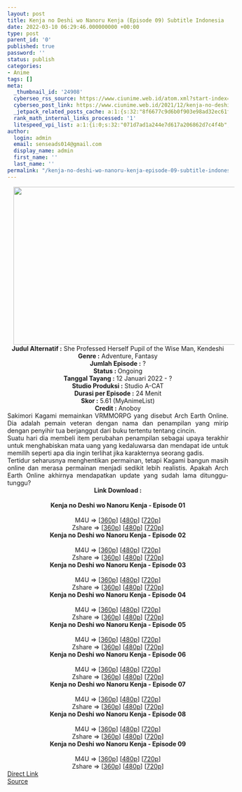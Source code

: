 ```yaml
---
layout: post
title: Kenja no Deshi wo Nanoru Kenja (Episode 09) Subtitle Indonesia
date: 2022-03-10 06:29:46.000000000 +00:00
type: post
parent_id: '0'
published: true
password: ''
status: publish
categories:
- Anime
tags: []
meta:
  _thumbnail_id: '24908'
  cyberseo_rss_source: https://www.ciunime.web.id/atom.xml?start-index=1
  cyberseo_post_link: https://www.ciunime.web.id/2021/12/kenja-no-deshi-wo-nanoru-kenja-subtitle.html
  _jetpack_related_posts_cache: a:1:{s:32:"8f6677c9d6b0f903e98ad32ec61f8deb";a:2:{s:7:"expires";i:1657115680;s:7:"payload";a:3:{i:0;a:1:{s:2:"id";i:24997;}i:1;a:1:{s:2:"id";i:25209;}i:2;a:1:{s:2:"id";i:25180;}}}}
  rank_math_internal_links_processed: '1'
  litespeed_vpi_list: a:1:{i:0;s:32:"071d7ad1a244e7d617a206862d7c4f4b";}
author:
  login: admin
  email: senseads014@gmail.com
  display_name: admin
  first_name: ''
  last_name: ''
permalink: "/kenja-no-deshi-wo-nanoru-kenja-episode-09-subtitle-indonesia/"
---
```

<div class="separator" style="clear: both; text-align: center;"><a href="https://blogger.googleusercontent.com/img/a/AVvXsEi5BeyUTFvqXmLCWj3sNMcK63gJSNHf6ycgMaXer_VwWNJjxwgdLh425MI4FVwn8HS3aGXBNKgkYAkA6me4wmuuVt1SVRjZVyfRsiLJtZtIHOUeZCV7-A4TgES5w9docC7KKdvxI2Rvq6lUiMyEPDeV6yy5ixunYE6V54-D9JbwFAcQ5-zsAVs48HML=s1280" style="margin-left: 1em; margin-right: 1em;"><img border="0" data-original-height="720" data-original-width="1280" height="360" src="{{ site.baseurl }}/assets/2022/03/AVvXsEi5BeyUTFvqXmLCWj3sNMcK63gJSNHf6ycgMaXer_VwWNJjxwgdLh425MI4FVwn8HS3aGXBNKgkYAkA6me4wmuuVt1SVRjZVyfRsiLJtZtIHOUeZCV7-A4TgES5w9docC7KKdvxI2Rvq6lUiMyEPDeV6yy5ixunYE6V54-D9JbwFAcQ5-zsAVs48HML=w640-h360" width="640" /></a></div>
<div class="separator" style="clear: both; text-align: center;"></div>
<div style="text-align: center;"><b>Judul</b><b><b> Alternatif</b> :</b> She Professed Herself Pupil of the Wise Man, Kendeshi</div>
<div style="text-align: center;"><b><b>Genre :</b></b> Adventure, Fantasy</div>
<div style="text-align: center;"><b>Jumlah Episode :</b> ?<br /><b>Status :&nbsp;</b>Ongoing<br /><b>Tanggal Tayang :</b> 12 Januari 2022 - ?<br /><b>Studio Produksi :</b>&nbsp;Studio A-CAT<br /><b>Durasi per Episode :</b> 24 Menit</div>
<div style="text-align: center;"><b>Skor :</b> 5.61 (MyAnimeList)</div>
<div style="text-align: center;"><b>Credit :</b>&nbsp;Anoboy</div>
<div style="text-align: center;"></div>
<div style="text-align: justify;">
<div>Sakimori Kagami memainkan VRMMORPG yang disebut Arch Earth Online. Dia adalah pemain veteran dengan nama dan penampilan yang mirip dengan penyihir tua berjanggut dari buku tertentu tentang cincin.</div>
<div></div>
<div>Suatu hari dia membeli item perubahan penampilan sebagai upaya terakhir untuk menghabiskan mata uang yang kedaluwarsa dan mendapat ide untuk memilih seperti apa dia ingin terlihat jika karakternya seorang gadis.</div>
<div></div>
<div>Tertidur seharusnya menghentikan permainan, tetapi Kagami bangun masih online dan merasa permainan menjadi sedikit lebih realistis. Apakah Arch Earth Online akhirnya mendapatkan update yang sudah lama ditunggu-tunggu?</div>
</div>
<div style="text-align: justify;"></div>
<div style="text-align: justify;"></div>
<div style="text-align: center;">
<div style="text-align: center;">
<div style="text-align: left;">
<div style="text-align: center;"><b>Link Download :</b></div>
<div style="text-align: center;"><b><br /></b></div>
<div style="text-align: center;"><span style="text-align: left;"><b>Kenja no Deshi wo Nanoru Kenja</b></span><b>&nbsp;- Episode 01</b></div>
<div style="text-align: center;"><b><br /></b></div>
<div style="text-align: center;">M4U =&gt; [<a href="https://www.mp4upload.com/hg5thg5wr39y" target="_blank" rel="noopener">360p</a>] [<a href="https://acefile.co/f/65043291/neonime_kenja-no-deshi-01-480p-zip" target="_blank" rel="noopener">480p</a>] [<a href="https://acefile.co/f/65043377/neonime_kenja-no-deshi-01-720p-zip" target="_blank" rel="noopener">720p</a>]</div>
<div style="text-align: center;">Zshare =&gt; [<a href="https://www44.zippyshare.com/v/7bOYXRme/file.html" target="_blank" rel="noopener">360p</a>] [<a href="https://www100.zippyshare.com/v/wAkCYPQo/file.html" target="_blank" rel="noopener">480p</a>] [<a href="https://www88.zippyshare.com/v/IgsHrjCG/file.html" target="_blank" rel="noopener">720p</a>]</div>
<div style="text-align: center;"></div>
<div style="text-align: center;">
<div><span style="text-align: left;"><b>Kenja no Deshi wo Nanoru Kenja</b></span><b>&nbsp;- Episode 02</b></div>
<div><b><br /></b></div>
<div>M4U =&gt; [<a href="https://www.mp4upload.com/5z35vzgez3wz" target="_blank" rel="noopener">360p</a>] [<a href="https://www.mp4upload.com/xzeq73ufkmyb" target="_blank" rel="noopener">480p</a>] [<a href="https://www.mp4upload.com/1mnt0w9jptzf" target="_blank" rel="noopener">720p</a>]</div>
<div>Zshare =&gt; [<a href="https://www67.zippyshare.com/v/wjMWWxox/file.html" target="_blank" rel="noopener">360p</a>] [<a href="https://www1.zippyshare.com/v/R6g9qs02/file.html" target="_blank" rel="noopener">480p</a>] [<a href="https://www65.zippyshare.com/v/n5Fw2mZU/file.html" target="_blank" rel="noopener">720p</a>]</div>
<div></div>
<div>
<div><span style="text-align: left;"><b>Kenja no Deshi wo Nanoru Kenja</b></span><b>&nbsp;- Episode 03</b></div>
<div><b><br /></b></div>
<div>M4U =&gt; [<a href="https://www.mp4upload.com/jr1ncyxteifu" target="_blank" rel="noopener">360p</a>] [<a href="https://acefile.co/f/66291195/neonime_kenja-no-deshi-03-480p-zip" target="_blank" rel="noopener">480p</a>] [<a href="https://acefile.co/f/66291197/neonime_kenja-no-deshi-03-720p-zip" target="_blank" rel="noopener">720p</a>]</div>
<div>Zshare =&gt; [<a href="https://www96.zippyshare.com/v/r2xH34Hw/file.html" target="_blank" rel="noopener">360p</a>] [<a href="https://www24.zippyshare.com/v/drc18ARj/file.html" target="_blank" rel="noopener">480p</a>] [<a href="https://www43.zippyshare.com/v/f12ZAt0r/file.html" target="_blank" rel="noopener">720p</a>]</div>
</div>
<div></div>
<div>
<div><span style="text-align: left;"><b>Kenja no Deshi wo Nanoru Kenja</b></span><b>&nbsp;- Episode 04</b></div>
<div><b><br /></b></div>
<div>M4U =&gt; [<a href="https://www.mp4upload.com/8jj97aia8wfh" target="_blank" rel="noopener">360p</a>] [<a href="https://acefile.co/f/66891281/neonime_kenja-no-deshi-04-480p-zip" target="_blank" rel="noopener">480p</a>] [<a href="https://acefile.co/f/66891415/neonime_kenja-no-deshi-04-720p-zip" target="_blank" rel="noopener">720p</a>]</div>
<div>Zshare =&gt; [<a href="https://www89.zippyshare.com/v/CarPvx0V/file.html" target="_blank" rel="noopener">360p</a>] [<a href="https://www54.zippyshare.com/v/gshxBSj8/file.html" target="_blank" rel="noopener">480p</a>] [<a href="https://www27.zippyshare.com/v/3Iigdtg2/file.html" target="_blank" rel="noopener">720p</a>]</div>
</div>
<div></div>
<div>
<div><span style="text-align: left;"><b>Kenja no Deshi wo Nanoru Kenja</b></span><b>&nbsp;- Episode 05</b></div>
<div><b><br /></b></div>
<div>M4U =&gt; [<a href="https://www.mp4upload.com/05kgmchymumj" target="_blank" rel="noopener">360p</a>] [<a href="https://www.mp4upload.com/70cq7jmjudzt" target="_blank" rel="noopener">480p</a>] [<a href="https://www.mp4upload.com/507527noqng5" target="_blank" rel="noopener">720p</a>]</div>
<div>Zshare =&gt; [<a href="https://www56.zippyshare.com/v/5Qt4EKyo/file.html" target="_blank" rel="noopener">360p</a>] [<a href="https://www56.zippyshare.com/v/bN57tHSJ/file.html" target="_blank" rel="noopener">480p</a>] [<a href="https://www56.zippyshare.com/v/jpliFwBc/file.html" target="_blank" rel="noopener">720p</a>]</div>
</div>
<div></div>
<div>
<div><span style="text-align: left;"><b>Kenja no Deshi wo Nanoru Kenja</b></span><b>&nbsp;- Episode 06</b></div>
<div><b><br /></b></div>
<div>M4U =&gt; [<a href="http://www.solidfiles.com/v/ZZ4rNppRvLkDY" target="_blank" rel="noopener">360p</a>] [<a href="http://www.solidfiles.com/v/W8Z7ra5aDDXGQ" target="_blank" rel="noopener">480p</a>] [<a href="http://www.solidfiles.com/v/Kna7GAkLGKG5M" target="_blank" rel="noopener">720p</a>]</div>
<div>Zshare =&gt; [<a href="https://www95.zippyshare.com/v/PTbtFFCX/file.html" target="_blank" rel="noopener">360p</a>] [<a href="https://www95.zippyshare.com/v/TP0VtPAY/file.html" target="_blank" rel="noopener">480p</a>] [<a href="https://www95.zippyshare.com/v/p3coVulX/file.html" target="_blank" rel="noopener">720p</a>]</div>
</div>
<div></div>
<div>
<div><span style="text-align: left;"><b>Kenja no Deshi wo Nanoru Kenja</b></span><b>&nbsp;- Episode 07</b></div>
<div><b><br /></b></div>
<div>M4U =&gt; [<a href="http://www.solidfiles.com/v/5dxyGxx54Xwrm" target="_blank" rel="noopener">360p</a>] [<a href="http://www.solidfiles.com/v/MWpqwRj6NLD4q" target="_blank" rel="noopener">480p</a>] [<a href="http://www.solidfiles.com/v/2dx43vexPMnDD" target="_blank" rel="noopener">720p</a>]</div>
<div>Zshare =&gt; [<a href="https://www77.zippyshare.com/v/15czQmWI/file.html" target="_blank" rel="noopener">360p</a>] [<a href="https://www77.zippyshare.com/v/7c3OeY3Q/file.html" target="_blank" rel="noopener">480p</a>] [<a href="https://www77.zippyshare.com/v/WcQaqR6K/file.html" target="_blank" rel="noopener">720p</a>]</div>
</div>
<div></div>
<div>
<div><span style="text-align: left;"><b>Kenja no Deshi wo Nanoru Kenja</b></span><b>&nbsp;- Episode 08</b></div>
<div><b><br /></b></div>
<div>M4U =&gt; [<a href="https://www.mp4upload.com/4e3gwyk6i4vp" target="_blank" rel="noopener">360p</a>] [<a href="https://www.mp4upload.com/2k74w41iy4qx" target="_blank" rel="noopener">480p</a>] [<a href="https://www.mp4upload.com/epwcb5renm0k" target="_blank" rel="noopener">720p</a>]</div>
<div>Zshare =&gt; [<a href="https://www85.zippyshare.com/v/4baRcPzN/file.html" target="_blank" rel="noopener">360p</a>] [<a href="https://www85.zippyshare.com/v/46Xtx4ah/file.html" target="_blank" rel="noopener">480p</a>] [<a href="https://www89.zippyshare.com/v/aB8oy3i5/file.html" target="_blank" rel="noopener">720p</a>]</div>
</div>
<div></div>
<div>
<div><span style="text-align: left;"><b>Kenja no Deshi wo Nanoru Kenja</b></span><b>&nbsp;- Episode 09</b></div>
<div><b><br /></b></div>
<div>M4U =&gt; [<a href="https://www.mp4upload.com/hmy7jxcoulhy" target="_blank" rel="noopener">360p</a>] [<a href="https://www.mp4upload.com/fbcll8lo07sw" target="_blank" rel="noopener">480p</a>] [<a href="https://www.mp4upload.com/et52e9qva1tp" target="_blank" rel="noopener">720p</a>]</div>
<div>Zshare =&gt; [<a href="https://www104.zippyshare.com/v/0UN4VI0R/file.html" target="_blank" rel="noopener">360p</a>] [<a href="https://www104.zippyshare.com/v/vfxPL8Jg/file.html" target="_blank" rel="noopener">480p</a>] [<a href="https://www90.zippyshare.com/v/VHo8RcqJ/file.html" target="_blank" rel="noopener">720p</a>]</div>
</div>
</div>
</div>
</div>
</div>
<link rel="stylesheet" href="https://cdnjs.cloudflare.com/ajax/libs/font-awesome/4.7.0/css/font-awesome.min.css" />
<div class="divbtn"> <a href="https://handymansurrender.com/fihup8buzv?key=94550f7ce39444073321dde3b8782f97" class="btn"><i class="fa fa-download"></i> Direct Link</a> <br /><a href="https://www.ciunime.web.id/2021/12/kenja-no-deshi-wo-nanoru-kenja-subtitle.html">Source</a> </div>
